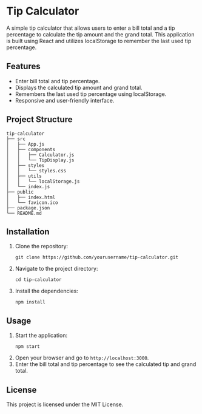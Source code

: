 # Tip Calculator

A simple tip calculator that allows users to enter a bill total and a tip percentage to calculate the tip amount and the grand total. This application is built using React and utilizes localStorage to remember the last used tip percentage.

## Features

- Enter bill total and tip percentage.
- Displays the calculated tip amount and grand total.
- Remembers the last used tip percentage using localStorage.
- Responsive and user-friendly interface.

## Project Structure

```
tip-calculator
├── src
│   ├── App.js
│   ├── components
│   │   ├── Calculator.js
│   │   └── TipDisplay.js
│   ├── styles
│   │   └── styles.css
│   ├── utils
│   │   └── localStorage.js
│   └── index.js
├── public
│   ├── index.html
│   └── favicon.ico
├── package.json
└── README.md
```

## Installation

1. Clone the repository:
   ```
   git clone https://github.com/yourusername/tip-calculator.git
   ```
2. Navigate to the project directory:
   ```
   cd tip-calculator
   ```
3. Install the dependencies:
   ```
   npm install
   ```

## Usage

1. Start the application:
   ```
   npm start
   ```
2. Open your browser and go to `http://localhost:3000`.
3. Enter the bill total and tip percentage to see the calculated tip and grand total.

## License

This project is licensed under the MIT License.